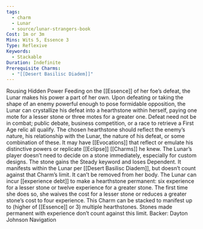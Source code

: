 ```yaml
---
tags:
  - charm
  - Lunar
  - source/lunar-strangers-book
Cost: 1m or 3m
Mins: Wits 5, Essence 3
Type: Reflexive
Keywords:
  - Stackable
Duration: Indefinite
Prerequisite Charms:
  - "[[Desert Basilisc Diadem]]"
---
```

Rousing Hidden Power Feeding on the [[Essence]] of her foe’s defeat, the Lunar makes his power a part of her own.
Upon defeating or taking the shape of an enemy powerful enough to pose formidable opposition, the Lunar can crystallize his defeat into a hearthstone within herself, paying one mote for a lesser stone or three motes for a greater one. Defeat need not be in combat; public debate, business competition, or a race to retrieve a First Age relic all qualify.
The chosen hearthstone should reflect the enemy’s nature, his relationship with the Lunar, the nature of his defeat, or some combination of these. It may have [[Evocations]] that reflect or emulate his distinctive powers or replicate [[Eclipse]] [[Charms]] he knew. The Lunar’s player doesn’t need to decide on a stone immediately, especially for custom designs.
The stone gains the Steady keyword and loses Dependent. It manifests within the Lunar per [[Desert Basilisc Diadem]], but doesn’t count against that Charm’s limit. It can’t be removed from her body.
The Lunar can incur [[experience debt]] to make a hearthstone permanent: six experience for a lesser stone or twelve experience for a greater stone. The first time she does so, she waives the cost for a lesser stone or reduces a greater stone’s cost to four experience.
This Charm can be stacked to manifest up to (higher of [[Essence]] or 3) multiple hearthstones. Stones made permanent with experience don’t count against this limit.
Backer: Dayton Johnson Navigation